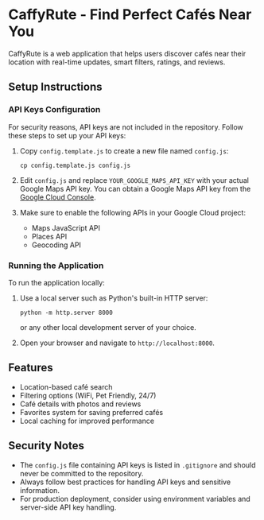 # CaffyRute - Find Perfect Cafés Near You

CaffyRute is a web application that helps users discover cafés near their location with real-time updates, smart filters, ratings, and reviews.

## Setup Instructions

### API Keys Configuration

For security reasons, API keys are not included in the repository. Follow these steps to set up your API keys:

1. Copy `config.template.js` to create a new file named `config.js`:
   ```
   cp config.template.js config.js
   ```

2. Edit `config.js` and replace `YOUR_GOOGLE_MAPS_API_KEY` with your actual Google Maps API key.
   You can obtain a Google Maps API key from the [Google Cloud Console](https://console.cloud.google.com/apis/credentials).

3. Make sure to enable the following APIs in your Google Cloud project:
   - Maps JavaScript API
   - Places API
   - Geocoding API

### Running the Application

To run the application locally:

1. Use a local server such as Python's built-in HTTP server:
   ```
   python -m http.server 8000
   ```
   or any other local development server of your choice.

2. Open your browser and navigate to `http://localhost:8000`.

## Features

- Location-based café search
- Filtering options (WiFi, Pet Friendly, 24/7)
- Café details with photos and reviews
- Favorites system for saving preferred cafés
- Local caching for improved performance

## Security Notes

- The `config.js` file containing API keys is listed in `.gitignore` and should never be committed to the repository.
- Always follow best practices for handling API keys and sensitive information.
- For production deployment, consider using environment variables and server-side API key handling.